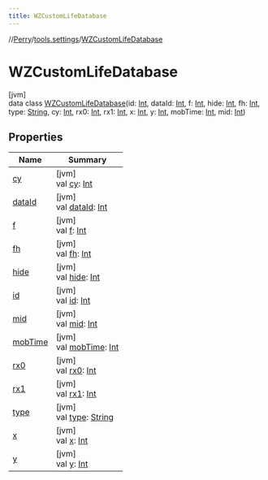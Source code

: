 ```yaml
---
title: WZCustomLifeDatabase
---
```

//[Perry](../../../index.html)/[tools.settings](../index.html)/[WZCustomLifeDatabase](index.html)



# WZCustomLifeDatabase



[jvm]\
data class [WZCustomLifeDatabase](index.html)(id: [Int](https://kotlinlang.org/api/latest/jvm/stdlib/kotlin/-int/index.html), dataId: [Int](https://kotlinlang.org/api/latest/jvm/stdlib/kotlin/-int/index.html), f: [Int](https://kotlinlang.org/api/latest/jvm/stdlib/kotlin/-int/index.html), hide: [Int](https://kotlinlang.org/api/latest/jvm/stdlib/kotlin/-int/index.html), fh: [Int](https://kotlinlang.org/api/latest/jvm/stdlib/kotlin/-int/index.html), type: [String](https://kotlinlang.org/api/latest/jvm/stdlib/kotlin/-string/index.html), cy: [Int](https://kotlinlang.org/api/latest/jvm/stdlib/kotlin/-int/index.html), rx0: [Int](https://kotlinlang.org/api/latest/jvm/stdlib/kotlin/-int/index.html), rx1: [Int](https://kotlinlang.org/api/latest/jvm/stdlib/kotlin/-int/index.html), x: [Int](https://kotlinlang.org/api/latest/jvm/stdlib/kotlin/-int/index.html), y: [Int](https://kotlinlang.org/api/latest/jvm/stdlib/kotlin/-int/index.html), mobTime: [Int](https://kotlinlang.org/api/latest/jvm/stdlib/kotlin/-int/index.html), mid: [Int](https://kotlinlang.org/api/latest/jvm/stdlib/kotlin/-int/index.html))



## Properties


| Name | Summary |
|---|---|
| [cy](cy.html) | [jvm]<br>val [cy](cy.html): [Int](https://kotlinlang.org/api/latest/jvm/stdlib/kotlin/-int/index.html) |
| [dataId](data-id.html) | [jvm]<br>val [dataId](data-id.html): [Int](https://kotlinlang.org/api/latest/jvm/stdlib/kotlin/-int/index.html) |
| [f](f.html) | [jvm]<br>val [f](f.html): [Int](https://kotlinlang.org/api/latest/jvm/stdlib/kotlin/-int/index.html) |
| [fh](fh.html) | [jvm]<br>val [fh](fh.html): [Int](https://kotlinlang.org/api/latest/jvm/stdlib/kotlin/-int/index.html) |
| [hide](hide.html) | [jvm]<br>val [hide](hide.html): [Int](https://kotlinlang.org/api/latest/jvm/stdlib/kotlin/-int/index.html) |
| [id](id.html) | [jvm]<br>val [id](id.html): [Int](https://kotlinlang.org/api/latest/jvm/stdlib/kotlin/-int/index.html) |
| [mid](mid.html) | [jvm]<br>val [mid](mid.html): [Int](https://kotlinlang.org/api/latest/jvm/stdlib/kotlin/-int/index.html) |
| [mobTime](mob-time.html) | [jvm]<br>val [mobTime](mob-time.html): [Int](https://kotlinlang.org/api/latest/jvm/stdlib/kotlin/-int/index.html) |
| [rx0](rx0.html) | [jvm]<br>val [rx0](rx0.html): [Int](https://kotlinlang.org/api/latest/jvm/stdlib/kotlin/-int/index.html) |
| [rx1](rx1.html) | [jvm]<br>val [rx1](rx1.html): [Int](https://kotlinlang.org/api/latest/jvm/stdlib/kotlin/-int/index.html) |
| [type](type.html) | [jvm]<br>val [type](type.html): [String](https://kotlinlang.org/api/latest/jvm/stdlib/kotlin/-string/index.html) |
| [x](x.html) | [jvm]<br>val [x](x.html): [Int](https://kotlinlang.org/api/latest/jvm/stdlib/kotlin/-int/index.html) |
| [y](y.html) | [jvm]<br>val [y](y.html): [Int](https://kotlinlang.org/api/latest/jvm/stdlib/kotlin/-int/index.html) |

